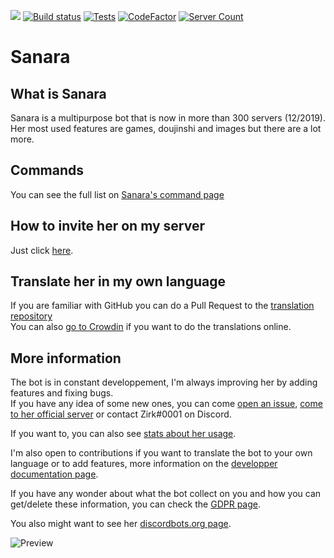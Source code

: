 [<img src="https://discordbots.org/api/widget/owner/329664361016721408.svg"/>](https://discordbots.org/bot/329664361016721408)
[![Build status](https://ci.appveyor.com/api/projects/status/o67101qtad8drfit/branch/master?svg=true)](https://ci.appveyor.com/project/Xwilarg/sanara/branch/master)
[![Tests](https://img.shields.io/appveyor/tests/xwilarg/sanara.svg)](https://ci.appveyor.com/project/Xwilarg/sanara/branch/master/tests)
[![CodeFactor](https://www.codefactor.io/repository/github/xwilarg/sanara/badge)](https://www.codefactor.io/repository/github/xwilarg/sanara)
[![Server Count](https://img.shields.io/endpoint?color=deepgreen&url=https%3A%2F%2Fapi.zirk.eu%2Fbots.php%3Fname%3DSanara%26shield%3Dtrue)](https://sanara.zirk.eu/stats.html)<br/>
# Sanara

## What is Sanara
Sanara is a multipurpose bot that is now in more than 300 servers (12/2019).<br/>
Her most used features are games, doujinshi and images but there are a lot more.

## Commands
You can see the full list on [Sanara's command page](https://sanara.zirk.eu/commands.html)

## How to invite her on my server
Just click [here](https://discordapp.com/oauth2/authorize?client_id=329664361016721408&permissions=3196928&scope=bot).

## Translate her in my own language
If you are familiar with GitHub you can do a Pull Request to the [translation repository](https://github.com/Xwilarg/Sanara-Website)<br/>
You can also [go to Crowdin](https://crowdin.com/project/sanara) if you want to do the translations online.

## More information

The bot is in constant developpement, I'm always improving her by adding features and fixing bugs.<br/>
If you have any idea of some new ones, you can come [open an issue](https://github.com/Xwilarg/Sanara/issues), [come to her official server](https://discordapp.com/invite/H6wMRYV) or contact Zirk#0001 on Discord.

If you want to, you can also see [stats about her usage](https://sanara.zirk.eu/stats.html).

I'm also open to contributions if you want to translate the bot to your own language or to add features, more information on the [developper documentation page](https://sanara.zirk.eu/documentation.html).

If you have any wonder about what the bot collect on you and how you can get/delete these information, you can check the [GDPR page](https://sanara.zirk.eu/gdpr.html).

You also might want to see her [discordbots.org page](https://discordbots.org/bot/329664361016721408).

![Preview](https://files.zirk.eu/Sanara/Preview.gif)

